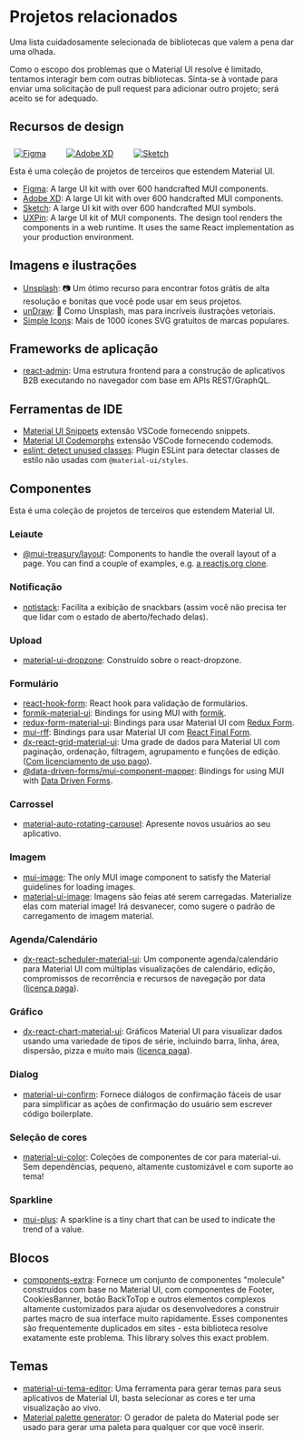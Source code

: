 # Projetos relacionados

<p class="description">Uma lista cuidadosamente selecionada de bibliotecas que valem a pena dar uma olhada.</p>

Como o escopo dos problemas que o Material UI resolve é limitado, tentamos interagir bem com outras bibliotecas. Sinta-se à vontade para enviar uma solicitação de pull request para adicionar outro projeto; será aceito se for adequado.

## Recursos de design

<a href="https://mui.com/store/items/figma-react/?utm_source=docs&utm_medium=referral&utm_campaign=installation-figma" style="margin-left: 8px; margin-top: 8px; display: inline-block;"><img src="/static/images/download-figma.svg" alt="Figma" /></a>
<a href="https://mui.com/store/items/adobe-xd-react/?utm_source=docs&utm_medium=referral&utm_campaign=installation-adobe-xd" style="margin-left: 32px; margin-top: 8px; display: inline-block;"><img src="/static/images/download-adobe-xd.svg" alt="Adobe XD" /></a>
<a href="https://mui.com/store/items/sketch-react/?utm_source=docs&utm_medium=referral&utm_campaign=installation-sketch" style="margin-left: 32px; margin-top: 8px; display: inline-block;"><img src="/static/images/download-sketch.svg" alt="Sketch" /></a>

Esta é uma coleção de projetos de terceiros que estendem Material UI.

- [Figma](https://mui.com/store/items/figma-react/?utm_source=docs&utm_medium=referral&utm_campaign=related-projects-figma): A large UI kit with over 600 handcrafted MUI components.
- [Adobe XD](https://mui.com/store/items/adobe-xd-react/?utm_source=docs&utm_medium=referral&utm_campaign=related-projects-adobe-xd): A large UI kit with over 600 handcrafted MUI components.
- [Sketch](https://mui.com/store/items/sketch-react/?utm_source=docs&utm_medium=referral&utm_campaign=related-projects-sketch): A large UI kit with over 600 handcrafted MUI symbols.
- [UXPin](https://github.com/uxpin-merge/material-ui-5-merge): A large UI kit of MUI components. The design tool renders the components in a web runtime. It uses the same React implementation as your production environment.

## Imagens e ilustrações

- [Unsplash](https://unsplash.com): 📷 Um ótimo recurso para encontrar fotos grátis de alta resolução e bonitas que você pode usar em seus projetos.
- [unDraw](https://undraw.co/): 📐 Como Unsplash, mas para incríveis ilustrações vetoriais.
- [Simple Icons](https://simpleicons.org/): Mais de 1000 ícones SVG gratuitos de marcas populares.

## Frameworks de aplicação

- [react-admin](https://github.com/marmelab/react-admin): Uma estrutura frontend para a construção de aplicativos B2B executando no navegador com base em APIs REST/GraphQL.

## Ferramentas de IDE

- [Material UI Snippets](https://marketplace.visualstudio.com/items?itemName=vscodeshift.material-ui-snippets) extensão VSCode fornecendo snippets.
- [Material UI Codemorphs](https://marketplace.visualstudio.com/items?itemName=vscodeshift.material-ui-codemorphs) extensão VSCode fornecendo codemods.
- [eslint: detect unused classes](https://github.com/jens-ox/eslint-plugin-material-ui-unused-classes): Plugin ESLint para detectar classes de estilo não usadas com `@material-ui/styles`.

## Componentes

Esta é uma coleção de projetos de terceiros que estendem Material UI.

### Leiaute

- [@mui-treasury/layout](https://mui-treasury.com/layout/): Components to handle the overall layout of a page. You can find a couple of examples, e.g. [a reactjs.org clone](https://mui-treasury.com/layout/clones/reactjs/).

### Notificação

- [notistack](https://github.com/iamhosseindhv/notistack): Facilita a exibição de snackbars (assim você não precisa ter que lidar com o estado de aberto/fechado delas).

### Upload

- [material-ui-dropzone](https://github.com/Yuvaleros/material-ui-dropzone): Construído sobre o react-dropzone.

### Formulário

- [react-hook-form](https://react-hook-form.com/): React hook para validação de formulários.
- [formik-material-ui](https://github.com/stackworx/formik-mui): Bindings for using MUI with [formik](https://formik.org/).
- [redux-form-material-ui](https://github.com/erikras/redux-form-material-ui): Bindings para usar Material UI com [Redux Form](https://redux-form.com/).
- [mui-rff](https://github.com/lookfirst/mui-rff): Bindings para usar Material UI com [React Final Form](https://final-form.org/react).
- [dx-react-grid-material-ui](https://devexpress.github.io/devextreme-reactive/react/grid/): Uma grade de dados para Material UI com paginação, ordenação, filtragem, agrupamento e funções de edição.([Com licenciamento de uso pago](https://js.devexpress.com/licensing/)).
- [@data-driven-forms/mui-component-mapper](https://data-driven-forms.org/provided-mappers/mui-component-mapper): Bindings for using MUI with [Data Driven Forms](https://github.com/data-driven-forms/react-forms).

### Carrossel

- [material-auto-rotating-carousel](https://mui.wertarbyte.com/#material-auto-rotating-carousel): Apresente novos usuários ao seu aplicativo.

### Imagem

- [mui-image](https://mui-image.surge.sh): The only MUI image component to satisfy the Material guidelines for loading images.
- [material-ui-image](https://mui.wertarbyte.com/#material-ui-image): Imagens são feias até serem carregadas. Materialize elas com material image! Irá desvanecer, como sugere o padrão de carregamento de imagem material.

### Agenda/Calendário

- [dx-react-scheduler-material-ui](https://devexpress.github.io/devextreme-reactive/react/scheduler/): Um componente agenda/calendário para Material UI com múltiplas visualizações de calendário, edição, compromissos de recorrência e recursos de navegação por data ([licença paga](https://js.devexpress.com/licensing/)).

### Gráfico

- [dx-react-chart-material-ui](https://devexpress.github.io/devextreme-reactive/react/chart/): Gráficos Material UI para visualizar dados usando uma variedade de tipos de série, incluindo barra, linha, área, dispersão, pizza e muito mais ([licença paga](https://js.devexpress.com/licensing/)).

### Dialog

- [material-ui-confirm](https://github.com/jonatanklosko/material-ui-confirm): Fornece diálogos de confirmação fáceis de usar para simplificar as ações de confirmação do usuário sem escrever código boilerplate.

### Seleção de cores

- [material-ui-color](https://github.com/mikbry/material-ui-color): Coleções de componentes de cor para material-ui. Sem dependências, pequeno, altamente customizável e com suporte ao tema!

### Sparkline

- [mui-plus](https://mui-plus.vercel.app/components/Sparkline): A sparkline is a tiny chart that can be used to indicate the trend of a value.

## Blocos

- [components-extra](https://github.com/alexandre-lelain/components-extra): Fornece um conjunto de componentes "molecule" construídos com base no Material UI, com componentes de Footer, CookiesBanner, botão BackToTop e outros elementos complexos altamente customizados para ajudar os desenvolvedores a construir partes macro de sua interface muito rapidamente. Esses componentes são frequentemente duplicados em sites - esta biblioteca resolve exatamente este problema. This library solves this exact problem.

## Temas

- [material-ui-tema-editor](https://in-your-saas.github.io/material-ui-theme-editor/): Uma ferramenta para gerar temas para seus aplicativos de Material UI, basta selecionar as cores e ter uma visualização ao vivo.
- [Material palette generator](https://material.io/inline-tools/color/): O gerador de paleta do Material pode ser usado para gerar uma paleta para qualquer cor que você inserir.
